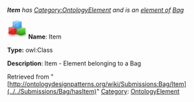 ___Item__ has [Category:OntologyElement](../../Category/OntologyElement "Category:OntologyElement") and is an [element of](../../Property/ElementOf "Property:ElementOf") [Bag](../../Submissions/Bag "Submissions:Bag")_


  




[![Class](../../images/thumb/2/27/Class.gif/45px-Class.gif)](../../Image/Class.gif "Class")
__Name__: Item 


__Type:__ owl:Class 


__Description__: Item - Element belonging to a Bag 





Retrieved from "[http://ontologydesignpatterns.org/wiki/Submissions:Bag/Item](../../Submissions/Bag/hasItem)"
 [Category](http://ontologydesignpatterns.org/wiki/Special:Categories "Special:Categories"): [OntologyElement](../../Category/OntologyElement "Category:OntologyElement")